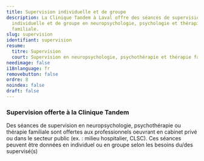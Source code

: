 ```yaml
---
title: Supervision individuelle et de groupe
description: La Clinique Tandem à Laval offre des séances de supervision
  individuelle et de groupe en neuropsychologie, psychologie et thérapie
  familiale.
slug: supervision
identifiant: supervision
resume:
  titre: Supervision
  court: Supervision en neuropsychologie, psychothérapie et thérapie familiale
needimage: false
i18nlanguage: fr
removebutton: false
ordre: 8
noindex: false
draft: false
---
```

### Supervision offerte à la Clinique Tandem

Des séances de supervision en neuropsychologie, psychothérapie ou thérapie familiale sont offertes aux professionnels oeuvrant en cabinet privé ou dans le secteur public (ex. : milieu hospitalier, CLSC). Ces séances peuvent être données en individuel ou en groupe selon les besoins du/des supervisé(s)
